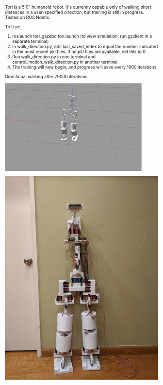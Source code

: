 Tori is a 5'0" humanoid robot. It's currently capable only of walking short distances in a user-specified direction, but training is still in progress.
Tested on ROS Noetic.

To Use:
1. roslaunch tori_gazebo tori.launch (to view simulation, run gzclient in a separate terminal)
2. In walk_direction.py, edit last_saved_index to equal the number indicated in the most recent pkl files. If no pkl files are available, set this to 0.
3. Run walk_direction.py in one terminal and control_motion_walk_direction.py in another terminal.
4. The training will now begin, and progress will save every 1000 iterations.

Directional walking after 70000 iterations:

![70,000 iterations](https://github.com/Bentell-Robotics/Tori-Robot/blob/master/70000_iters.gif)

![real_robot](https://github.com/Bentell-Robotics/Tori-Robot/blob/master/tori_real_armless.jpg)

